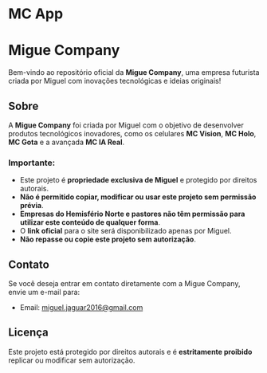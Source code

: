 # MC App
<!DOCTYPE html>
<html lang="pt-BR">
<head>
  <meta charset="UTF-8" />
  <meta name="viewport" content="width=device-width, initial-scale=1.0"/>
  <title>Migue Company - README</title>
</head>
<body>
  <h1>Migue Company</h1>

  <p>Bem-vindo ao repositório oficial da <strong>Migue Company</strong>, uma empresa futurista criada por Miguel com inovações tecnológicas e ideias originais!</p>

  <h2>Sobre</h2>
  <p>A <strong>Migue Company</strong> foi criada por Miguel com o objetivo de desenvolver produtos tecnológicos inovadores, como os celulares <strong>MC Vision</strong>, <strong>MC Holo</strong>, <strong>MC Gota</strong> e a avançada <strong>MC IA Real</strong>.</p>

  <h3>Importante:</h3>
  <ul>
    <li>Este projeto é <strong>propriedade exclusiva de Miguel</strong> e protegido por direitos autorais.</li>
    <li><strong>Não é permitido copiar, modificar ou usar este projeto sem permissão prévia</strong>.</li>
    <li><strong>Empresas do Hemisfério Norte e pastores não têm permissão para utilizar este conteúdo de qualquer forma</strong>.</li>
    <li>O <strong>link oficial</strong> para o site será disponibilizado apenas por Miguel.</li>
    <li><strong>Não repasse ou copie este projeto sem autorização</strong>.</li>
  </ul>

  <h2>Contato</h2>
  <p>Se você deseja entrar em contato diretamente com a Migue Company, envie um e-mail para:</p>
  <ul>
    <li>Email: <a href="mailto:miguel.jaguar2016@gmail.com">miguel.jaguar2016@gmail.com</a></li>
  </ul>

  <h2>Licença</h2>
  <p>Este projeto está protegido por direitos autorais e é <strong>estritamente proibido</strong> replicar ou modificar sem autorização.</p>
</body>
</html>
